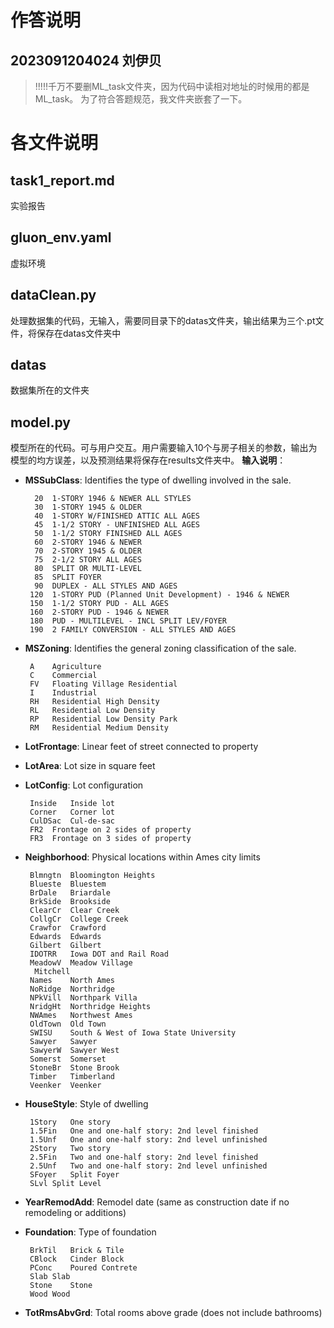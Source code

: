 作答说明
====
2023091204024 刘伊贝
-----

>!!!!!千万不要删ML_task文件夹，因为代码中读相对地址的时候用的都是ML_task。
>为了符合答题规范，我文件夹嵌套了一下。

# 各文件说明
## task1_report.md
实验报告

## gluon_env.yaml
虚拟环境

## dataClean.py
处理数据集的代码，无输入，需要同目录下的datas文件夹，输出结果为三个.pt文件，将保存在datas文件夹中

## datas
数据集所在的文件夹

## model.py
模型所在的代码。可与用户交互。用户需要输入10个与房子相关的参数，输出为模型的均方误差，以及预测结果将保存在results文件夹中。
**输入说明**：
- **MSSubClass**: Identifies the type of dwelling involved in the sale.	

        20	1-STORY 1946 & NEWER ALL STYLES
        30	1-STORY 1945 & OLDER
        40	1-STORY W/FINISHED ATTIC ALL AGES
        45	1-1/2 STORY - UNFINISHED ALL AGES
        50	1-1/2 STORY FINISHED ALL AGES
        60	2-STORY 1946 & NEWER
        70	2-STORY 1945 & OLDER
        75	2-1/2 STORY ALL AGES
        80	SPLIT OR MULTI-LEVEL
        85	SPLIT FOYER
        90	DUPLEX - ALL STYLES AND AGES
       120	1-STORY PUD (Planned Unit Development) - 1946 & NEWER
       150	1-1/2 STORY PUD - ALL AGES
       160	2-STORY PUD - 1946 & NEWER
       180	PUD - MULTILEVEL - INCL SPLIT LEV/FOYER
       190	2 FAMILY CONVERSION - ALL STYLES AND AGES

- **MSZoning**: Identifies the general zoning classification of the sale.
		
       A	Agriculture
       C	Commercial
       FV	Floating Village Residential
       I	Industrial
       RH	Residential High Density
       RL	Residential Low Density
       RP	Residential Low Density Park 
       RM	Residential Medium Density
	
- **LotFrontage**: Linear feet of street connected to property

- **LotArea**: Lot size in square feet

- **LotConfig**: Lot configuration

       Inside	Inside lot
       Corner	Corner lot
       CulDSac	Cul-de-sac
       FR2	Frontage on 2 sides of property
       FR3	Frontage on 3 sides of property

- **Neighborhood**: Physical locations within Ames city limits

       Blmngtn	Bloomington Heights
       Blueste	Bluestem
       BrDale	Briardale
       BrkSide	Brookside
       ClearCr	Clear Creek
       CollgCr	College Creek
       Crawfor	Crawford
       Edwards	Edwards
       Gilbert	Gilbert
       IDOTRR	Iowa DOT and Rail Road
       MeadowV	Meadow Village
       	Mitchell
       Names	North Ames
       NoRidge	Northridge
       NPkVill	Northpark Villa
       NridgHt	Northridge Heights
       NWAmes	Northwest Ames
       OldTown	Old Town
       SWISU	South & West of Iowa State University
       Sawyer	Sawyer
       SawyerW	Sawyer West
       Somerst	Somerset
       StoneBr	Stone Brook
       Timber	Timberland
       Veenker	Veenker

- **HouseStyle**: Style of dwelling
	
       1Story	One story
       1.5Fin	One and one-half story: 2nd level finished
       1.5Unf	One and one-half story: 2nd level unfinished
       2Story	Two story
       2.5Fin	Two and one-half story: 2nd level finished
       2.5Unf	Two and one-half story: 2nd level unfinished
       SFoyer	Split Foyer
       SLvl	Split Level

- **YearRemodAdd**: Remodel date (same as construction date if no remodeling or additions)

- **Foundation**: Type of foundation
		
       BrkTil	Brick & Tile
       CBlock	Cinder Block
       PConc	Poured Contrete	
       Slab	Slab
       Stone	Stone
       Wood	Wood
       	
- **TotRmsAbvGrd**: Total rooms above grade (does not include bathrooms)
